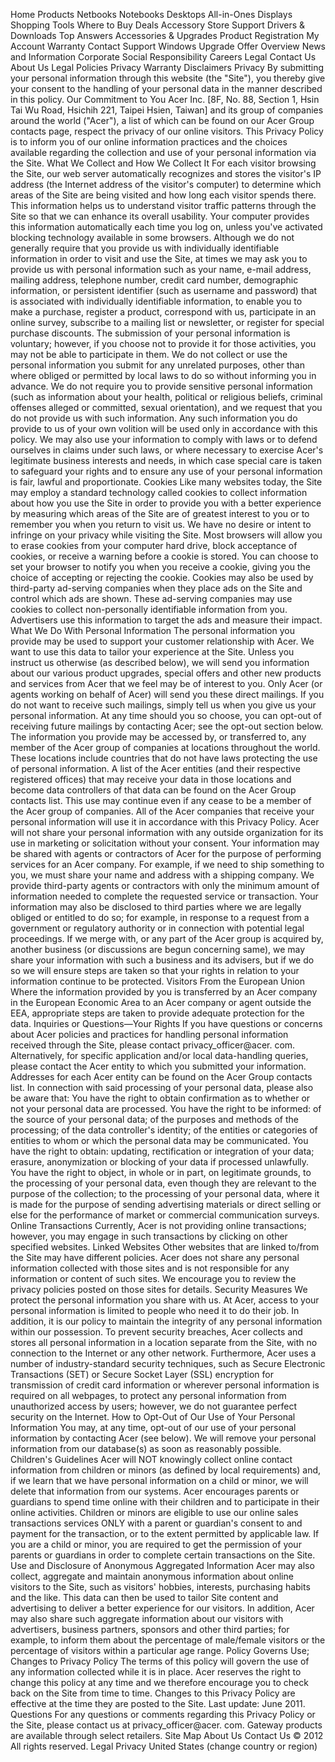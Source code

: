 Home Products Netbooks Notebooks Desktops All-in-Ones Displays Shopping Tools Where to Buy Deals Accessory Store Support Drivers & Downloads Top Answers Accessories & Upgrades Product Registration My Account Warranty Contact Support Windows Upgrade Offer Overview News and Information Corporate Social Responsibility Careers Legal Contact Us About Us Legal Policies Privacy Warranty Disclaimers Privacy By submitting your personal information through this website (the "Site"), you thereby give your consent to the handling of your personal data in the manner described in this policy. Our Commitment to You Acer Inc. \[8F, No. 88, Section 1, Hsin Tai Wu Road, Hsichih 221, Taipei Hsien, Taiwan\] and its group of companies around the world ("Acer"), a list of which can be found on our Acer Group contacts page, respect the privacy of our online visitors. This Privacy Policy is to inform you of our online information practices and the choices available regarding the collection and use of your personal information via the Site. What We Collect and How We Collect It For each visitor browsing the Site, our web server automatically recognizes and stores the visitor's IP address (the Internet address of the visitor's computer) to determine which areas of the Site are being visited and how long each visitor spends there. This information helps us to understand visitor traffic patterns through the Site so that we can enhance its overall usability. Your computer provides this information automatically each time you log on, unless you've activated blocking technology available in some browsers. Although we do not generally require that you provide us with individually identifiable information in order to visit and use the Site, at times we may ask you to provide us with personal information such as your name, e-mail address, mailing address, telephone number, credit card number, demographic information, or persistent identifier (such as username and password) that is associated with individually identifiable information, to enable you to make a purchase, register a product, correspond with us, participate in an online survey, subscribe to a mailing list or newsletter, or register for special purchase discounts. The submission of your personal information is voluntary; however, if you choose not to provide it for those activities, you may not be able to participate in them. We do not collect or use the personal information you submit for any unrelated purposes, other than where obliged or permitted by local laws to do so without informing you in advance. We do not require you to provide sensitive personal information (such as information about your health, political or religious beliefs, criminal offenses alleged or committed, sexual orientation), and we request that you do not provide us with such information. Any such information you do provide to us of your own volition will be used only in accordance with this policy. We may also use your information to comply with laws or to defend ourselves in claims under such laws, or where necessary to exercise Acer's legitimate business interests and needs, in which case special care is taken to safeguard your rights and to ensure any use of your personal information is fair, lawful and proportionate. Cookies Like many websites today, the Site may employ a standard technology called cookies to collect information about how you use the Site in order to provide you with a better experience by measuring which areas of the Site are of greatest interest to you or to remember you when you return to visit us. We have no desire or intent to infringe on your privacy while visiting the Site. Most browsers will allow you to erase cookies from your computer hard drive, block acceptance of cookies, or receive a warning before a cookie is stored. You can choose to set your browser to notify you when you receive a cookie, giving you the choice of accepting or rejecting the cookie. Cookies may also be used by third-party ad-serving companies when they place ads on the Site and control which ads are shown. These ad-serving companies may use cookies to collect non-personally identifiable information from you. Advertisers use this information to target the ads and measure their impact. What We Do With Personal Information The personal information you provide may be used to support your customer relationship with Acer. We want to use this data to tailor your experience at the Site. Unless you instruct us otherwise (as described below), we will send you information about our various product upgrades, special offers and other new products and services from Acer that we feel may be of interest to you. Only Acer (or agents working on behalf of Acer) will send you these direct mailings. If you do not want to receive such mailings, simply tell us when you give us your personal information. At any time should you so choose, you can opt-out of receiving future mailings by contacting Acer; see the opt-out section below. The information you provide may be accessed by, or transferred to, any member of the Acer group of companies at locations throughout the world. These locations include countries that do not have laws protecting the use of personal information. A list of the Acer entities (and their respective registered offices) that may receive your data in those locations and become data controllers of that data can be found on the Acer Group contacts list. This use may continue even if any cease to be a member of the Acer group of companies. All of the Acer companies that receive your personal information will use it in accordance with this Privacy Policy. Acer will not share your personal information with any outside organization for its use in marketing or solicitation without your consent. Your information may be shared with agents or contractors of Acer for the purpose of performing services for an Acer company. For example, if we need to ship something to you, we must share your name and address with a shipping company. We provide third-party agents or contractors with only the minimum amount of information needed to complete the requested service or transaction. Your information may also be disclosed to third parties where we are legally obliged or entitled to do so; for example, in response to a request from a government or regulatory authority or in connection with potential legal proceedings. If we merge with, or any part of the Acer group is acquired by, another business (or discussions are begun concerning same), we may share your information with such a business and its advisers, but if we do so we will ensure steps are taken so that your rights in relation to your information continue to be protected. Visitors From the European Union Where the information provided by you is transferred by an Acer company in the European Economic Area to an Acer company or agent outside the EEA, appropriate steps are taken to provide adequate protection for the data. Inquiries or Questions—Your Rights If you have questions or concerns about Acer policies and practices for handling personal information received through the Site, please contact privacy\_officer@acer. com. Alternatively, for specific application and/or local data-handling queries, please contact the Acer entity to which you submitted your information. Addresses for each Acer entity can be found on the Acer Group contacts list. In connection with said processing of your personal data, please also be aware that: You have the right to obtain confirmation as to whether or not your personal data are processed. You have the right to be informed: of the source of your personal data; of the purposes and methods of the processing; of the data controller's identity; of the entities or categories of entities to whom or which the personal data may be communicated. You have the right to obtain: updating, rectification or integration of your data; erasure, anonymization or blocking of your data if processed unlawfully. You have the right to object, in whole or in part, on legitimate grounds, to the processing of your personal data, even though they are relevant to the purpose of the collection; to the processing of your personal data, where it is made for the purpose of sending advertising materials or direct selling or else for the performance of market or commercial communication surveys. Online Transactions Currently, Acer is not providing online transactions; however, you may engage in such transactions by clicking on other specified websites. Linked Websites Other websites that are linked to/from the Site may have different policies. Acer does not share any personal information collected with those sites and is not responsible for any information or content of such sites. We encourage you to review the privacy policies posted on those sites for details. Security Measures We protect the personal information you share with us. At Acer, access to your personal information is limited to people who need it to do their job. In addition, it is our policy to maintain the integrity of any personal information within our possession. To prevent security breaches, Acer collects and stores all personal information in a location separate from the Site, with no connection to the Internet or any other network. Furthermore, Acer uses a number of industry-standard security techniques, such as Secure Electronic Transactions (SET) or Secure Socket Layer (SSL) encryption for transmission of credit card information or wherever personal information is required on all webpages, to protect any personal information from unauthorized access by users; however, we do not guarantee perfect security on the Internet. How to Opt-Out of Our Use of Your Personal Information You may, at any time, opt-out of our use of your personal information by contacting Acer (see below). We will remove your personal information from our database(s) as soon as reasonably possible. Children's Guidelines Acer will NOT knowingly collect online contact information from children or minors (as defined by local requirements) and, if we learn that we have personal information on a child or minor, we will delete that information from our systems. Acer encourages parents or guardians to spend time online with their children and to participate in their online activities. Children or minors are eligible to use our online sales transactions services ONLY with a parent or guardian's consent to and payment for the transaction, or to the extent permitted by applicable law. If you are a child or minor, you are required to get the permission of your parents or guardians in order to complete certain transactions on the Site. Use and Disclosure of Anonymous Aggregated Information Acer may also collect, aggregate and maintain anonymous information about online visitors to the Site, such as visitors' hobbies, interests, purchasing habits and the like. This data can then be used to tailor Site content and advertising to deliver a better experience for our visitors. In addition, Acer may also share such aggregate information about our visitors with advertisers, business partners, sponsors and other third parties; for example, to inform them about the percentage of male/female visitors or the percentage of visitors within a particular age range. Policy Governs Use; Changes to Privacy Policy The terms of this policy will govern the use of any information collected while it is in place. Acer reserves the right to change this policy at any time and we therefore encourage you to check back on the Site from time to time. Changes to this Privacy Policy are effective at the time they are posted to the Site. Last update: June 2011. Questions For any questions or comments regarding this Privacy Policy or the Site, please contact us at privacy\_officer@acer. com. Gateway products are available through select retailers. Site Map About Us Contact Us © 2012 All rights reserved. Legal Privacy United States (change country or region)